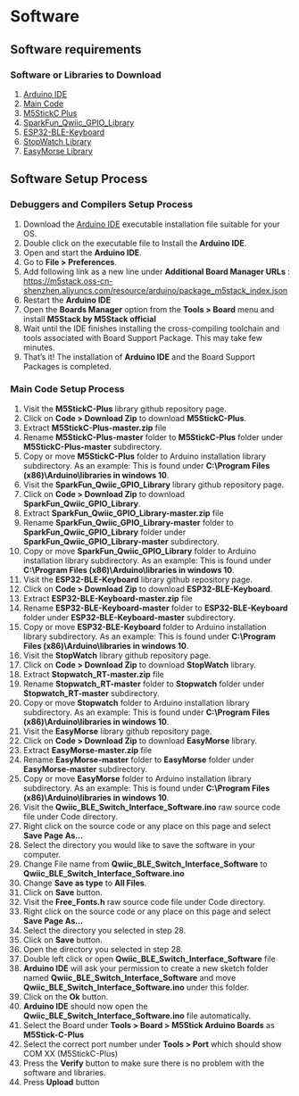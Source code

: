 # Software

## Software requirements  

### Software or Libraries to Download

  1. [Arduino IDE](https://www.arduino.cc/en/software)
  2. [Main Code](./Code/)
  3. [M5StickC Plus](https://github.com/m5stack/M5StickC-Plus)
  4. [SparkFun_Qwiic_GPIO_Library](https://github.com/sparkfun/SparkFun_Qwiic_GPIO_Library)
  5. [ESP32-BLE-Keyboard](https://github.com/T-vK/ESP32-BLE-Keyboard)
  6. [StopWatch Library](https://github.com/RobTillaart/Stopwatch_RT)
  7. [EasyMorse Library](https://github.com/milador/EasyMorse)


## Software Setup Process

### Debuggers and Compilers Setup Process

  1. Download the [Arduino IDE](https://www.arduino.cc/en/software) executable installation file suitable for your OS.
  2. Double click on the executable file to Install the **Arduino IDE**.
  3. Open and start the **Arduino IDE**.
  4. Go to **File > Preferences**.
  5. Add following link as a new line under **Additional Board Manager URLs** : https://m5stack.oss-cn-shenzhen.aliyuncs.com/resource/arduino/package_m5stack_index.json
  6. Restart the **Arduino IDE**
  7. Open the **Boards Manager** option from the **Tools > Board** menu and install **M5Stack by M5Stack official**
  8. Wait until the IDE finishes installing the cross-compiling toolchain and tools associated with Board Support Package. This may take few minutes.
  9. That’s it! The installation of **Arduino IDE** and the Board Support Packages is completed.

### Main Code Setup Process

  1. Visit the **M5StickC-Plus** library github repository page.
  2. Click on **Code > Download Zip** to download **M5StickC-Plus**.
  3. Extract **M5StickC-Plus-master.zip** file
  4. Rename **M5StickC-Plus-master** folder to **M5StickC-Plus** folder under **M5StickC-Plus-master** subdirectory. 
  5. Copy or move **M5StickC-Plus** folder to Arduino installation library subdirectory. As an example: This is found under **C:\Program Files (x86)\Arduino\libraries in windows 10**.
  6. Visit the **SparkFun_Qwiic_GPIO_Library** library github repository page.
  7. Click on **Code > Download Zip** to download **SparkFun_Qwiic_GPIO_Library**.
  8. Extract **SparkFun_Qwiic_GPIO_Library-master.zip** file
  9. Rename **SparkFun_Qwiic_GPIO_Library-master** folder to **SparkFun_Qwiic_GPIO_Library** folder under **SparkFun_Qwiic_GPIO_Library-master** subdirectory. 
  10. Copy or move **SparkFun_Qwiic_GPIO_Library** folder to Arduino installation library subdirectory. As an example: This is found under **C:\Program Files (x86)\Arduino\libraries in windows 10**.
  11. Visit the **ESP32-BLE-Keyboard** library github repository page.
  12. Click on **Code > Download Zip** to download **ESP32-BLE-Keyboard**.
  13. Extract **ESP32-BLE-Keyboard-master.zip** file
  14. Rename **ESP32-BLE-Keyboard-master** folder to **ESP32-BLE-Keyboard** folder under **ESP32-BLE-Keyboard-master** subdirectory. 
  15. Copy or move **ESP32-BLE-Keyboard** folder to Arduino installation library subdirectory. As an example: This is found under **C:\Program Files (x86)\Arduino\libraries in windows 10**.
  16. Visit the **StopWatch** library github repository page.
  17. Click on **Code > Download Zip** to download **StopWatch** library.
  18. Extract **Stopwatch_RT-master.zip** file
  19. Rename **Stopwatch_RT-master** folder to **Stopwatch** folder under **Stopwatch_RT-master** subdirectory. 
  20. Copy or move **Stopwatch** folder to Arduino installation library subdirectory. As an example: This is found under **C:\Program Files (x86)\Arduino\libraries in windows 10**.
  21. Visit the **EasyMorse** library github repository page.
  22. Click on **Code > Download Zip** to download **EasyMorse** library.
  23. Extract **EasyMorse-master.zip** file
  24. Rename **EasyMorse-master** folder to **EasyMorse** folder under **EasyMorse-master** subdirectory. 
  25. Copy or move **EasyMorse** folder to Arduino installation library subdirectory. As an example: This is found under **C:\Program Files (x86)\Arduino\libraries in windows 10**.  
  26. Visit the **Qwiic_BLE_Switch_Interface_Software.ino** raw source code file under Code directory.
  27. Right click on the source code or any place on this page and select **Save Page As…**
  28. Select the directory you would like to save the software in your computer. 
  29. Change File name from **Qwiic_BLE_Switch_Interface_Software** to **Qwiic_BLE_Switch_Interface_Software.ino**
  30. Change **Save as type** to **All Files**.
  31. Click on **Save** button.
  32. Visit the **Free_Fonts.h** raw source code file under Code directory.
  33. Right click on the source code or any place on this page and select **Save Page As…**
  34. Select the directory you selected in step 28.
  35. Click on **Save** button.
  36. Open the directory you selected in step 28.
  37. Double left click or open **Qwiic_BLE_Switch_Interface_Software** file
  38. **Arduino IDE** will ask your permission to create a new sketch folder named **Qwiic_BLE_Switch_Interface_Software** and move **Qwiic_BLE_Switch_Interface_Software.ino** under this folder.
  39. Click on the **Ok** button. 
  40. **Arduino IDE** should now open the **Qwiic_BLE_Switch_Interface_Software.ino** file automatically.
  41. Select the Board under **Tools > Board > M5Stick Arduino Boards** as **M5Stick-C-Plus**
  42. Select the correct port number under **Tools > Port** which should show COM XX (M5StickC-Plus) 
  43. Press the **Verify** button to make sure there is no problem with the software and libraries. 
  44. Press **Upload** button 


